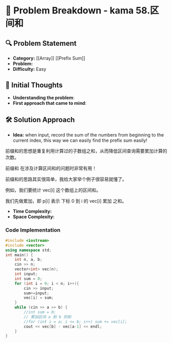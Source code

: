 # 📌 Problem Breakdown - kama 58.区间和

## 🔍 Problem Statement
- **Category:**  [[Array]] [[Prefix Sum]]
- **Problem:** 
- **Difficulty:**  Easy 

## 🧠 Initial Thoughts
- **Understanding the problem**:  
- **First approach that came to mind**:  

## 🛠 Solution Approach
- **Idea:**  when input, record the sum of the numbers from beginning to the current index, this way we can easily find the prefix sum easily!

前缀和的思想是重复利用计算过的子数组之和，从而降低区间查询需要累加计算的次数。

前缀和 在涉及计算区间和的问题时非常有用！

前缀和的思路其实很简单，我给大家举个例子很容易就懂了。

例如，我们要统计 vec[i] 这个数组上的区间和。

我们先做累加，即 p[i] 表示 下标 0 到 i 的 vec[i] 累加 之和。
 
- **Time Complexity:**  
- **Space Complexity:**  

### **Code Implementation**
```c++
#include <iostream>
#include <vector>
using namespace std;
int main() {
    int n, a, b;
    cin >> n;
    vector<int> vec(n);
    int input;
    int sum = 0;
    for (int i = 0; i < n; i++){
        cin >> input;
        sum+=input;
        vec[i] = sum;
    } 
    while (cin >> a >> b) {
        //int sum = 0;
        // 累加区间 a 到 b 的和
        //for (int i = a; i <= b; i++) sum += vec[i];
        cout << vec[b] - vec[a-1] << endl;
    }
} 
```

